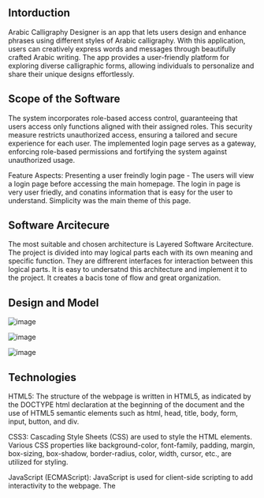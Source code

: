 ## Intorduction
Arabic Calligraphy Designer is an app that lets users design and enhance phrases using different styles of Arabic calligraphy. 
With this application, users can creatively express words and messages through beautifully crafted Arabic writing. 
The app provides a user-friendly platform for exploring diverse calligraphic forms, allowing individuals to personalize and share their unique designs effortlessly.

## Scope of the Software
The system incorporates role-based access control, guaranteeing that users access only functions aligned with their assigned roles.
This security measure restricts unauthorized access, ensuring a tailored and secure experience for each user.
The implemented login page serves as a gateway, enforcing role-based permissions and fortifying the system against unauthorized usage.

Feature Aspects:
Presenting a user freindly login page - The users will view a login page before accessing the main homepage. The login in page is very user friedly,
and conatins information that is easy for the user to understand. Simplicity was the main theme of this page.

## Software Arcitecure
The most suitable and chosen architecture is Layered Software Arcitecture. The project is divided into may logical parts each with its own meaning and specific function.
They are diffrerent interfaces for interaction between this logical parts. It is easy to undersatnd this architecture and implement it to the project. It creates a bacis
tone of flow and great organization.

## Design and Model
![image](https://github.com/giousouv/yousef/assets/151474665/e14890cb-a63e-466a-9c05-568d5b1be57f)

![image](https://github.com/giousouv/yousef/assets/151474665/2cae51e4-8065-4882-9300-b8a302fdf328)

![image](https://github.com/giousouv/yousef/assets/151474665/9e96ada4-0fce-45f6-82a9-aabb1aed9bce)

## Technologies
HTML5: The structure of the webpage is written in HTML5, as indicated by the DOCTYPE html declaration at the beginning of the document and the use of HTML5 semantic elements such as html, head, title, body, form, input, button, and div.

CSS3: Cascading Style Sheets (CSS) are used to style the HTML elements. Various CSS properties like background-color, font-family, padding, margin, box-sizing, box-shadow, border-radius, color, width, cursor, etc., are utilized for styling.

JavaScript (ECMAScript): JavaScript is used for client-side scripting to add interactivity to the webpage. The <script> tag contains JavaScript code that validates the login form and displays error messages accordingly. Event handling is done using inline event attributes (onclick) to trigger the validateLogin() function when the login button is clicked.





